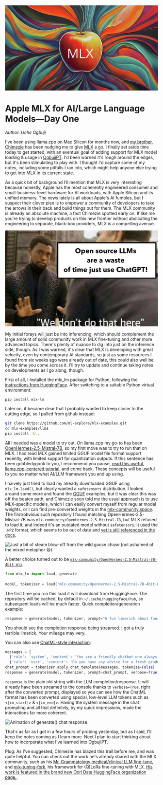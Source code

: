 ![Google Gemini-generated cover image](../assets/images/2024/Apple-MLX-GeminiGen-cropped.jpg)

# Apple MLX for AI/Large Language Models—Day One

_Author: Uche Ogbuji_

I've been using llama.cpp on Mac Silicon for months now, and [my brother, Chimezie](https://huggingface.co/cogbuji) has been nudging me to give [MLX](https://github.com/ml-explore/mlx) a go.
I finally set aside time today to get started, with an eventual goal of adding support for MLX model loading & usage in [OgbujiPT](https://github.com/OoriData/OgbujiPT). I'd been warned it's rough around the edges, but it's been stimulating to play with. I thought I'd capture some of my notes, including some pitfalls I ran into, which might help anyone else trying to get into MLX in its current state.

As a quick bit of background I'll mention that MLX is very interesting because honestly, Apple has the most coherently engineered consumer and small-business-level hardware for AI workloads, with Apple Silicon and its unified memory. The news lately is all about Apple's AI fumbles, but I suspect their clever plan is to empower a community of developers to take the arrows in their back and build things out for them. The MLX community is already an absolute machine, a fact Chimezie spotted early on. If like me you're trying to develop products on this new frontier without abdicating the engineering to separate, black-box providers, MLX is a compelling avenue.

![Black Panther Meme: "Open source LLMs are a waste of time; just use ChatGPT" / "We don't do that here"](../assets/images/2024/black-panther-hulk-cover-open-source-llm-800x500.jpg)

My initial forays will just be into inferencing, which should complement the large amount of solid community work in MLX fine-tuning and other more advanced topics. There's plenty of nuance to dig into just on the inference side, though.
As I was warned, it's clear that MLX is developing with great velocity, even by contemporary AI standards, so just as some resources I found from six weeks ago were already out of date, this could also well be by the time you come across it. I'll try to update and continue taking notes on developments as I go along, though.

First of all, I installed the mlx_lm package for Python, following the [instructions from HuggingFace](https://huggingface.co/docs/hub/en/mlx). After switching to a suitable Python virtual environment:

```sh
pip install mlx-lm
```

Later on, it became clear that I probably wanted to keep closer to the cutting edge, so I pulled from github instead:

```sh
git clone https://github.com/ml-explore/mlx-examples.git
cd mlx-examples/llms
pip install -U .
```

All I needed was a model to try out. On llama.cpp my go-to has been [OpenHermes-2.5-Mistral-7B](https://huggingface.co/teknium/OpenHermes-2.5-Mistral-7B), so my first move was to try to run that on MLX. I had read MLX gained limited GGUF model file format support recently, with limited support for quantization outputs. If this sentence has been gobbledygook to you,
I recommend you pause, [read this useful, llama.cpp-centered tutorial](https://christophergs.com/blog/running-open-source-llms-in-python), and come back. These concepts will be useful to you no matter what AI/LLM framework you end up using.

I naively just tried to load my already downloaded GGUF using `mlx_lm.load()`, but clearly wanted a `safetensors` distribution. I looked around some more and found the [GGUF](https://github.com/ml-explore/mlx-examples/tree/main/llms/gguf_llm) examples, but it was clear this was off the beaten path, and Chimezie soon told me the usual approach is to use MLX-specific models, which I can easily convert myself from regular model weights, or I can find pre-converted weights in the [mlx-community space](https://huggingface.co/mlx-community).
The first/obvious such repository I found matching OpenHermes-2.5-Mistral-7B was `mlx-community/OpenHermes-2.5-Mistral-7B`, but MLX refused to load it, and indeed it's an outdated model without  `safetensors`. It used the `.NPZ` format, which seems to be out of date and [yet is still referenced in the docs](https://ml-explore.github.io/mlx/build/html/examples/llama-inference.html#converting-the-weights).

![Just a bit of steam blow-off from the wild goose chase (not ashamed of the mixed metaphor 😆)
](../assets/images/2024/construction-joke-meme.jpg)

A better choice turned out to be [`mlx-community/OpenHermes-2.5-Mistral-7B-4bit-mlx`](https://huggingface.co/mlx-community/OpenHermes-2.5-Mistral-7B-4bit-mlx).

```py
from mlx_lm import load, generate

model, tokenizer = load('mlx-community/OpenHermes-2.5-Mistral-7B-4bit-mlx')
```

The first time you run this load it will download from HuggingFace. The repository will be cached, by default in `~/.cache/huggingface/hub`, so subsequent loads will be much faster. Quick completion/generation example:

```py
response = generate(model, tokenizer, prompt="A fun limerick about four-leaf clovers is:", verbose=True)
```

You should see the completion response being streamed. I got a truly terrible limerick. Your mileage may very.

You can also use [ChatML-style interaction](https://huggingface.co/docs/transformers/main/en/chat_templating):

```py
messages = [
  {'role': 'system', 'content': 'You are a friendly chatbot who always responds in the style of a talk show host'},
  {'role': 'user', 'content': 'Do you have any advice for a fresh graduate?'}]
chat_prompt = tokenizer.apply_chat_template(messages, tokenize=False)
response = generate(model, tokenizer, prompt=chat_prompt, verbose=True)
```

`response` is the plain old string with the LLM completion/response. It will already have been streamed to the console thanks to `verbose=True`, right after the converted prompt, displayed so you can see how the ChatML format has been converted using special, low-level LLM tokens such as `<|im_start|>` & `<|im_end|>`. Having the system message in the chat prompting and all that definitely, by my quick impressions, made the interactions far more coherent.

![Animation of generate() chat response](../assets/images/2024/apple-mlx-ail-llm-day-one.gif)

That's as far as I got in a few hours of probing yesterday, but as I said, I'll keep the notes coming as I learn more. Next I plan to start thinking about how to incorporate what I've learned into OgbujiPT.

Plug: As I've suggested, Chimezie has blazed this trail before me, and was quite helpful. You can check out the work he's already shared with the MLX community, such as his [Mr. Grammatology medical/clinical LLM fine-tune](https://huggingface.co/cogbuji/Mr-Grammatology-clinical-problems-Mistral-7B-0.5), and [mlx-tuning-fork](https://github.com/chimezie/mlx-tuning-fork), his framework for (Q)LoRa fine-tuning with MLX. [His work is featured in the brand new Oori Data HuggingFace organization page.](https://huggingface.co/OoriData).